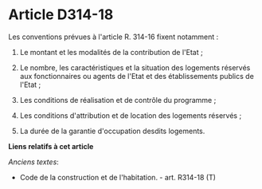 # Article D314-18

Les conventions prévues à l'article R. 314-16 fixent notamment : 

1. Le montant et les modalités de la contribution de l'Etat ; 

2. Le nombre, les caractéristiques et la situation des logements réservés aux fonctionnaires ou agents de l'Etat et des
établissements publics de l'Etat ; 

3. Les conditions de réalisation et de contrôle du programme ; 

4. Les conditions d'attribution et de location des logements réservés ; 

5. La durée de la garantie d'occupation desdits logements.

**Liens relatifs à cet article**

_Anciens textes_:

  - Code de la construction et de l'habitation. - art. R314-18 (T)
